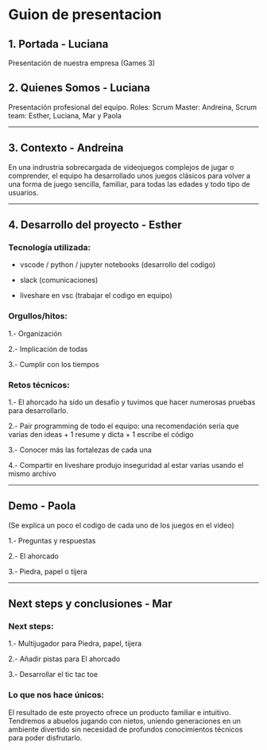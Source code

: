 # Guion de presentacion

## 1. Portada - Luciana

Presentación de nuestra empresa (Games 3)

## 2. Quienes Somos - Luciana

Presentación profesional del equipo. Roles: Scrum Master: Andreina, Scrum team: Esther, Luciana, Mar y Paola

---

## 3. Contexto - Andreina

En una indrustria sobrecargada de videojuegos complejos de jugar o comprender, el equipo ha desarrollado unos juegos clásicos para volver a una forma de juego sencilla, familiar, para todas las edades y todo tipo de usuarios.

---

## 4. Desarrollo del proyecto - Esther

### Tecnología utilizada:

- vscode / python / jupyter notebooks (desarrollo del codigo)

- slack (comunicaciones)

- liveshare en vsc (trabajar el codigo en equipo)

### Orgullos/hitos:

1.- Organización

2.- Implicación de todas

3.- Cumplir con los tiempos

### Retos técnicos:

1.- El ahorcado ha sido un desafío y tuvimos que hacer numerosas pruebas para desarrollarlo.

2.- Pair programming de todo el equipo: una recomendación sería que varias den ideas + 1 resume y dicta + 1 escribe el código

3.- Conocer más las fortalezas de cada una

4.- Compartir en liveshare produjo inseguridad al estar varias usando el mismo archivo

---

## Demo - Paola

(Se explica un poco el codigo de cada uno de los juegos en el video)

1.- Preguntas y respuestas

2.- El ahorcado

3.- Piedra, papel o tijera

---

## Next steps y conclusiones - Mar

### Next steps:

1.- Multijugador para Piedra, papel, tijera

2.- Añadir pistas para El ahorcado

3.- Desarrollar el tic tac toe

### Lo que nos hace únicos:

El resultado de este proyecto ofrece un producto familiar e intuitivo. Tendremos a abuelos jugando con nietos, uniendo generaciones en un ambiente divertido sin necesidad de profundos conocimientos técnicos para poder disfrutarlo.